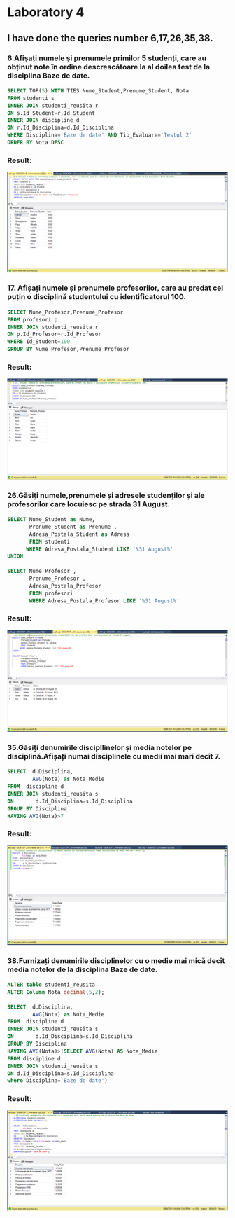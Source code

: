 # Laboratory 4

## I have done the queries number 6,17,26,35,38.

### 6.Afișați numele și prenumele primilor 5 studenți, care au obținut note în ordine descrescătoare la al doilea test de la disciplina Baze de date.
``` sql
SELECT TOP(5) WITH TIES Nume_Student,Prenume_Student, Nota
FROM studenti s
INNER JOIN studenti_reusita r
ON s.Id_Student=r.Id_Student
INNER JOIN discipline d 
ON r.Id_Disciplina=d.Id_Disciplina
WHERE Disciplina='Baze de date' AND Tip_Evaluare='Testul 2' 
ORDER BY Nota DESC
```
### Result:
![Ex6](https://github.com/speianudana/DB/blob/master/Laboratory4/Screenshots_DB/ex6.PNG)

### 17. Afișați numele și prenumele profesorilor, care au predat cel puțin o disciplină studentului cu identificatorul 100.
``` sql
SELECT Nume_Profesor,Prenume_Profesor
FROM profesori p
INNER JOIN studenti_reusita r
ON p.Id_Profesor=r.Id_Profesor
WHERE Id_Student=100
GROUP BY Nume_Profesor,Prenume_Profesor
```
### Result:
![Ex17](https://github.com/speianudana/DB/blob/master/Laboratory4/Screenshots_DB/ex17.PNG)

### 26.Găsiți numele,prenumele și adresele studenților și ale profesorilor care locuiesc pe strada 31 August.
``` sql
SELECT Nume_Student as Nume,
       Prenume_Student as Prenume ,
	   Adresa_Postala_Student as Adresa
       FROM studenti
      WHERE Adresa_Postala_Student LIKE '%31 August%'
UNION

SELECT Nume_Profesor ,
       Prenume_Profesor ,
	   Adresa_Postala_Profesor
	   FROM profesori
	   WHERE Adresa_Postala_Profesor LIKE '%31 August%'
```
### Result:
![Ex26](https://github.com/speianudana/DB/blob/master/Laboratory4/Screenshots_DB/ex26.PNG)

### 35.Găsiți denumirile discipllinelor și media notelor pe disciplină.Afișați numai disciplinele cu medii mai mari decît 7.
``` sql
SELECT  d.Disciplina,
        AVG(Nota) as Nota_Medie
FROM  discipline d
INNER JOIN studenti_reusita s
ON       d.Id_Disciplina=s.Id_Disciplina
GROUP BY Disciplina
HAVING AVG(Nota)>7
```
### Result:
![Ex35](https://github.com/speianudana/DB/blob/master/Laboratory4/Screenshots_DB/ex35.PNG)

### 38.Furnizați denumirile disciplinelor cu o medie mai mică decît media notelor de la disciplina Baze de date.
``` sql
ALTER table studenti_reusita
ALTER Column Nota decimal(5,2);

SELECT  d.Disciplina,
        AVG(Nota) as Nota_Medie
FROM  discipline d
INNER JOIN studenti_reusita s
ON       d.Id_Disciplina=s.Id_Disciplina
GROUP BY Disciplina
HAVING AVG(Nota)>(SELECT AVG(Nota) AS Nota_Medie
FROM discipline d
INNER JOIN studenti_reusita s
ON d.Id_Disciplina=s.Id_Disciplina
where Disciplina='Baze de date')
```
### Result:
![Ex38](https://github.com/speianudana/DB/blob/master/Laboratory4/Screenshots_DB/ex38.PNG)


